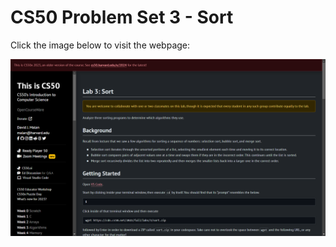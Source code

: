 # CS50 Problem Set 3 - Sort

Click the image below to visit the webpage:

[![CS50 Hello Problem Set](sort.png)](https://cs50.harvard.edu/x/2023/labs/3/)